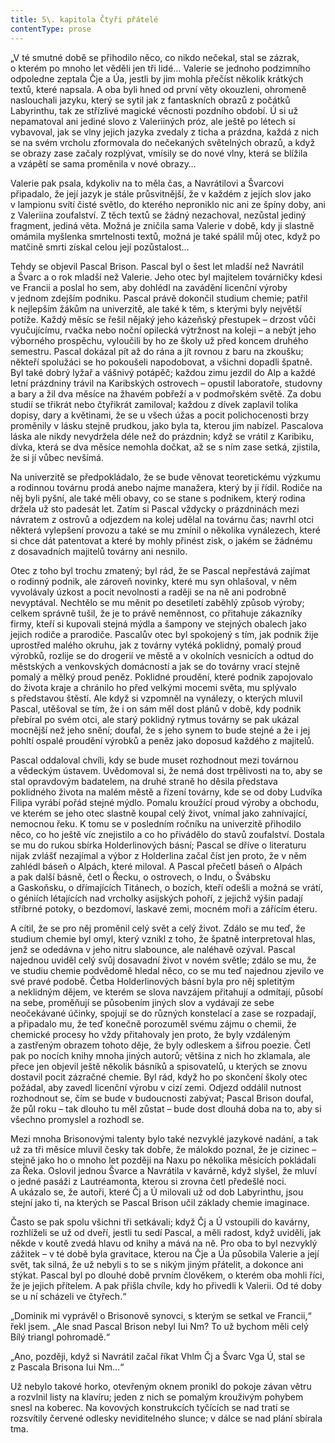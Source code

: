 ```yaml
---
title: 5\. kapitola Čtyři přátelé
contentType: prose
---
```


„V té smutné době se přihodilo něco, co nikdo nečekal, stal se zázrak, o kterém po mnoho let věděli jen tři lidé… Valerie se jednoho podzimního odpoledne zeptala Čje a Úa, jestli by jim mohla přečíst několik krátkých textů, které napsala. A oba byli hned od první věty okouzleni, ohromeně naslouchali jazyku, který se sytil jak z fantaskních obrazů z počátků Labyrinthu, tak ze střízlivé magické věcnosti pozdního období. Ú si už nepamatoval ani jediné slovo z Valeriiných próz, ale ještě po létech si vybavoval, jak se vlny jejich jazyka zvedaly z ticha a prázdna, každá z nich se na svém vrcholu zformovala do nečekaných světelných obrazů, a když se obrazy zase začaly rozplývat, vmísily se do nové vlny, která se blížila a vzápětí se sama proměnila v nové obrazy…

Valerie pak psala, kdykoliv na to měla čas, a Navrátilovi a Švarcovi připadalo, že její jazyk je stále průsvitnější, že v každém z jejích slov jako v lampionu svítí čisté světlo, do kterého neproniklo nic ani ze špíny doby, ani z Valeriina zoufalství. Z těch textů se žádný nezachoval, nezůstal jediný fragment, jediná věta. Možná je zničila sama Valerie v době, kdy ji slastně omámila myšlenka smrtelnosti textů, možná je také spálil můj otec, když po matčině smrti získal celou její pozůstalost…

Tehdy se objevil Pascal Brison. Pascal byl o šest let mladší než Navrátil a Švarc a o rok mladší než Valerie. Jeho otec byl majitelem továrničky kdesi ve Francii a poslal ho sem, aby dohlédl na zavádění licenční výroby v jednom zdejším podniku. Pascal právě dokončil studium chemie; patřil k nejlepším žákům na univerzitě, ale také k těm, s kterými byly největší potíže. Každý měsíc se řešil nějaký jeho kázeňský přestupek – drzost vůči vyučujícímu, rvačka nebo noční opilecká výtržnost na koleji – a nebýt jeho výborného prospěchu, vyloučili by ho ze školy už před koncem druhého semestru. Pascal dokázal pít až do rána a jít rovnou z baru na zkoušku; někteří spolužáci se ho pokoušeli napodobovat, a všichni dopadli špatně. Byl také dobrý lyžař a vášnivý potápěč; každou zimu jezdil do Alp a každé letní prázdniny trávil na Karibských ostrovech – opustil laboratoře, studovny a bary a žil dva měsíce na žhavém pobřeží a v podmořském světě. Za dobu studií se třikrát nebo čtyřikrát zamiloval; každou z dívek zaplavil tolika dopisy, dary a květinami, že se u všech úžas a pocit polichocenosti brzy proměnily v lásku stejně prudkou, jako byla ta, kterou jim nabízel. Pascalova láska ale nikdy nevydržela déle než do prázdnin; když se vrátil z Karibiku, dívka, která se dva měsíce nemohla dočkat, až se s ním zase setká, zjistila, že si jí vůbec nevšímá.

Na univerzitě se předpokládalo, že se bude věnovat teoretickému výzkumu a rodinnou továrnu prodá anebo najme manažera, který by ji řídil. Rodiče na něj byli pyšní, ale také měli obavy, co se stane s podnikem, který rodina držela už sto padesát let. Zatím si Pascal vždycky o prázdninách mezi návratem z ostrovů a odjezdem na kolej udělal na továrnu čas; navrhl otci některá vylepšení provozu a také se mu zmínil o několika vynálezech, které si chce dát patentovat a které by mohly přinést zisk, o jakém se žádnému z dosavadních majitelů továrny ani nesnilo.

Otec z toho byl trochu zmatený; byl rád, že se Pascal nepřestává zajímat o rodinný podnik, ale zároveň novinky, které mu syn ohlašoval, v něm vyvolávaly úzkost a pocit nevolnosti a raději se na ně ani podrobně nevyptával. Nechtělo se mu měnit po desetiletí zaběhlý způsob výroby; celkem správně tušil, že je to právě neměnnost, co přitahuje zákazníky firmy, kteří si kupovali stejná mýdla a šampony ve stejných obalech jako jejich rodiče a prarodiče. Pascalův otec byl spokojený s tím, jak podnik žije uprostřed malého okruhu, jak z továrny vytéká poklidný, pomalý proud výrobků, rozlije se do drogerií ve městě a v okolních vesnicích a odtud do městských a venkovských domácností a jak se do továrny vrací stejně pomalý a mělký proud peněz. Poklidné proudění, které podnik zapojovalo do života kraje a chránilo ho před velkými mocemi světa, mu splývalo s představou štěstí. Ale když si vzpomněl na vynálezy, o kterých mluvil Pascal, utěšoval se tím, že i on sám měl dost plánů v době, kdy podnik přebíral po svém otci, ale starý poklidný rytmus továrny se pak ukázal mocnější než jeho snění; doufal, že s jeho synem to bude stejné a že i jej pohltí ospalé proudění výrobků a peněz jako doposud každého z majitelů.

Pascal oddaloval chvíli, kdy se bude muset rozhodnout mezi továrnou a vědeckým ústavem. Uvědomoval si, že nemá dost trpělivosti na to, aby se stal opravdovým badatelem, na druhé straně ho děsila představa poklidného života na malém městě a řízení továrny, kde se od doby Ludvíka Filipa vyrábí pořád stejné mýdlo. Pomalu kroužící proud výroby a obchodu, ve kterém se jeho otec slastně koupal celý život, vnímal jako zahnívající, nemocnou řeku. K tomu se v posledním ročníku na univerzitě přihodilo něco, co ho ještě víc znejistilo a co ho přivádělo do stavů zoufalství. Dostala se mu do rukou sbírka Holderlinových básní; Pascal se dříve o literaturu nijak zvlášť nezajímal a výbor z Holderlina začal číst jen proto, že v něm zahlédl báseň o Alpách, které miloval. A Pascal přečetl báseň o Alpách a pak další básně, četl o Řecku, o ostrovech, o Indu, o Švábsku a Gaskoňsku, o dřímajících Titánech, o bozích, kteří odešli a možná se vrátí, o géniích létajících nad vrcholky asijských pohoří, z jejichž výšin padají stříbrné potoky, o bezdomoví, laskavé zemi, mocném moři a zářícím éteru.

A cítil, že se pro něj proměnil celý svět a celý život. Zdálo se mu teď, že studium chemie byl omyl, který vznikl z toho, že špatně interpretoval hlas, jenž se odedávna v jeho nitru slabounce, ale naléhavě ozýval. Pascal najednou uviděl celý svůj dosavadní život v novém světle; zdálo se mu, že ve studiu chemie podvědomě hledal něco, co se mu teď najednou zjevilo ve své pravé podobě. Četba Holderlinových básní byla pro něj spletitým a neklidným dějem, ve kterém se slova navzájem přitahují a odmítají, působí na sebe, proměňují se působením jiných slov a vydávají ze sebe neočekávané účinky, spojují se do různých konstelací a zase se rozpadají, a připadalo mu, že teď konečně porozuměl svému zájmu o chemii, že chemické procesy ho vždy přitahovaly jen proto, že byly vzdáleným a zastřeným obrazem tohoto děje, že byly odleskem a šifrou poezie. Četl pak po nocích knihy mnoha jiných autorů; většina z nich ho zklamala, ale přece jen objevil ještě několik básníků a spisovatelů, u kterých se znovu dostavil pocit zázračné chemie. Byl rád, když ho po skončení školy otec požádal, aby zavedl licenční výrobu v cizí zemi. Odjezd oddálil nutnost rozhodnout se, čím se bude v budoucnosti zabývat; Pascal Brison doufal, že půl roku – tak dlouho tu měl zůstat – bude dost dlouhá doba na to, aby si všechno promyslel a rozhodl se.

Mezi mnoha Brisonovými talenty bylo také nezvyklé jazykové nadání, a tak už za tři měsíce mluvil česky tak dobře, že málokdo poznal, že je cizinec – stejně jako ho o mnoho let později na Naxu po několika měsících pokládali za Řeka. Oslovil jednou Švarce a Navrátila v kavárně, když slyšel, že mluví o jedné pasáži z Lautréamonta, kterou si zrovna četl předešlé noci. A ukázalo se, že autoři, které Čj a Ú milovali už od dob Labyrinthu, jsou stejní jako ti, na kterých se Pascal Brison učil základy chemie imaginace.

Často se pak spolu všichni tři setkávali; když Čj a Ú vstoupili do kavárny, rozhlíželi se už od dveří, jestli tu sedí Pascal, a měli radost, když uviděli, jak někde v koutě zvedá hlavu od knihy a mává na ně. Pro oba to byl nezvyklý zážitek – v té době byla gravitace, kterou na Čje a Úa působila Valerie a její svět, tak silná, že už nebyli s to se s nikým jiným přátelit, a dokonce ani stýkat. Pascal byl po dlouhé době prvním člověkem, o kterém oba mohli říci, že je jejich přítelem. A pak přišla chvíle, kdy ho přivedli k Valerii. Od té doby se u ní scházeli ve čtyřech.“

„Dominik mi vyprávěl o Brisonově synovci, s kterým se setkal ve Francii,“ řekl jsem. „Ale snad Pascal Brison nebyl Iui Nm? To už bychom měli celý Bílý triangl pohromadě.“

„Ano, později, když si Navrátil začal říkat Vhlm Čj a Švarc Vga Ú, stal se z Pascala Brisona Iui Nm…“

Už nebylo takové horko, otevřeným oknem pronikl do pokoje závan větru a rozvlnil listy na klavíru; jeden z nich se pomalým krouživým pohybem snesl na koberec. Na kovových konstrukcích tyčících se nad tratí se rozsvítily červené odlesky neviditelného slunce; v dálce se nad plání sbírala tma.
